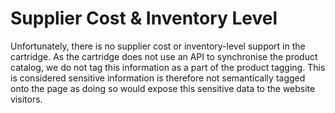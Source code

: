 # Supplier Cost & Inventory Level

Unfortunately, there is no supplier cost or inventory-level support in the cartridge. As the cartridge does not use an API to synchronise the product catalog, we do not tag this information as a part of the product tagging. This is considered sensitive information is therefore not semantically tagged onto the page as doing so would expose this sensitive data to the website visitors.

